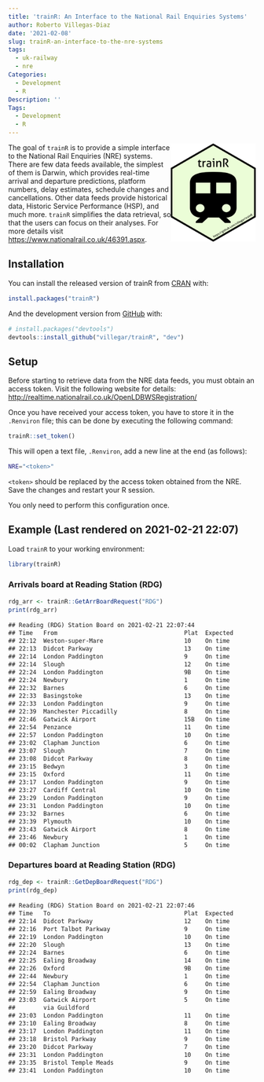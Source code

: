 ```yaml
---
title: 'trainR: An Interface to the National Rail Enquiries Systems'
author: Roberto Villegas-Diaz
date: '2021-02-08'
slug: trainR-an-interface-to-the-nre-systems
tags:
  - uk-railway
  - nre
Categories:
  - Development
  - R
Description: ''
Tags:
  - Development
  - R
---
```


<img src="https://raw.githubusercontent.com/villegar/trainR/main/inst/images/logo.png" alt="logo" align="right" height=200px/>

The goal of `trainR` is to provide a simple interface to the 
National Rail Enquiries (NRE) systems. There are few data feeds 
available, the simplest of them is Darwin, which provides real-time 
arrival and departure predictions, platform numbers, delay estimates, 
schedule changes and cancellations. Other data feeds provide historical 
data, Historic Service Performance (HSP), and much more. `trainR` 
simplifies the data retrieval, so that the users can focus on their 
analyses. For more details visit 
https://www.nationalrail.co.uk/46391.aspx.

## Installation

You can install the released version of trainR from [CRAN](https://CRAN.R-project.org) with:

``` r
install.packages("trainR")
```

And the development version from [GitHub](https://github.com/) with:

``` r
# install.packages("devtools")
devtools::install_github("villegar/trainR", "dev")
```

## Setup
Before starting to retrieve data from the NRE data feeds, you must obtain an access token. 
Visit the following website for details: http://realtime.nationalrail.co.uk/OpenLDBWSRegistration/

Once you have received your access token, you have to store it in the `.Renviron` file; this can be 
done by executing the following command:


```r
trainR::set_token()
```

This will open a text file, `.Renviron`, add a new line at the end (as follows):

```bash
NRE="<token>"
```

`<token>` should be replaced by the access token obtained from the NRE. Save the changes and restart 
your R session.

You only need to perform this configuration once.

## Example (Last rendered on 2021-02-21 22:07)

Load `trainR` to your working environment:

```r
library(trainR)
```

### Arrivals board at Reading Station (RDG)


```r
rdg_arr <- trainR::GetArrBoardRequest("RDG")
print(rdg_arr)
```

```
## Reading (RDG) Station Board on 2021-02-21 22:07:44
## Time   From                                    Plat  Expected
## 22:12  Weston-super-Mare                       10    On time
## 22:13  Didcot Parkway                          13    On time
## 22:14  London Paddington                       9     On time
## 22:14  Slough                                  12    On time
## 22:24  London Paddington                       9B    On time
## 22:24  Newbury                                 1     On time
## 22:32  Barnes                                  6     On time
## 22:33  Basingstoke                             13    On time
## 22:33  London Paddington                       9     On time
## 22:39  Manchester Piccadilly                   8     On time
## 22:46  Gatwick Airport                         15B   On time
## 22:54  Penzance                                11    On time
## 22:57  London Paddington                       10    On time
## 23:02  Clapham Junction                        6     On time
## 23:07  Slough                                  7     On time
## 23:08  Didcot Parkway                          8     On time
## 23:15  Bedwyn                                  3     On time
## 23:15  Oxford                                  11    On time
## 23:17  London Paddington                       9     On time
## 23:27  Cardiff Central                         10    On time
## 23:29  London Paddington                       9     On time
## 23:31  London Paddington                       10    On time
## 23:32  Barnes                                  6     On time
## 23:39  Plymouth                                10    On time
## 23:43  Gatwick Airport                         8     On time
## 23:46  Newbury                                 1     On time
## 00:02  Clapham Junction                        5     On time
```

### Departures board at Reading Station (RDG)


```r
rdg_dep <- trainR::GetDepBoardRequest("RDG")
print(rdg_dep)
```

```
## Reading (RDG) Station Board on 2021-02-21 22:07:46
## Time   To                                      Plat  Expected
## 22:14  Didcot Parkway                          12    On time
## 22:16  Port Talbot Parkway                     9     On time
## 22:19  London Paddington                       10    On time
## 22:20  Slough                                  13    On time
## 22:24  Barnes                                  6     On time
## 22:25  Ealing Broadway                         14    On time
## 22:26  Oxford                                  9B    On time
## 22:44  Newbury                                 1     On time
## 22:54  Clapham Junction                        6     On time
## 22:59  Ealing Broadway                         9     On time
## 23:03  Gatwick Airport                         5     On time
##        via Guildford                           
## 23:03  London Paddington                       11    On time
## 23:10  Ealing Broadway                         8     On time
## 23:17  London Paddington                       11    On time
## 23:18  Bristol Parkway                         9     On time
## 23:20  Didcot Parkway                          7     On time
## 23:31  London Paddington                       10    On time
## 23:35  Bristol Temple Meads                    9     On time
## 23:41  London Paddington                       10    On time
```
